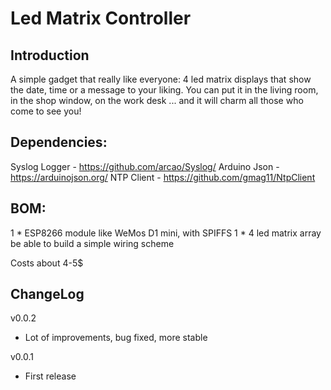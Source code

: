 Led Matrix Controller
=====================

Introduction
------------

A simple gadget that really like everyone: 4 led matrix displays that show the date, time or a message 
to your liking. You can put it in the living room, in the shop window, on the work desk ... and it will 
charm all those who come to see you!


Dependencies:
-------------

Syslog Logger - https://github.com/arcao/Syslog/
Arduino Json - https://arduinojson.org/
NTP Client - https://github.com/gmag11/NtpClient

BOM:
----

1 * ESP8266 module like WeMos D1 mini, with SPIFFS
1 * 4 led matrix array
be able to build a simple wiring scheme

Costs about 4-5$

ChangeLog 
---------
v0.0.2
- Lot of improvements, bug fixed, more stable

v0.0.1
- First release